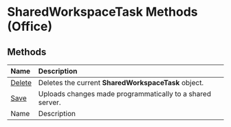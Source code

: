 
# SharedWorkspaceTask Methods (Office)

## Methods



|**Name**|**Description**|
|:-----|:-----|
| [Delete](6383a6bc-8a1c-744e-0639-dda06af97a1e.md)|Deletes the current  **SharedWorkspaceTask** object.|
| [Save](ebddddd5-f42d-5790-7bca-693554982edc.md)|Uploads changes made programmatically to a shared server.|
|Name|Description|
